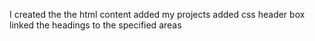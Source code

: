 I created the the html content
added my projects
added css header box
linked the headings to the specified areas